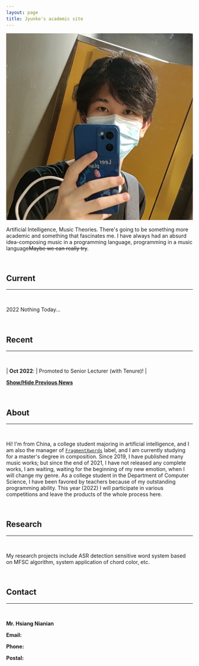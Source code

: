 ```yaml
---
layout: page
title: Jyunko's academic site
---
```


<p><img src="/assets/jyunko.jpg" alt="jyunko" class="profilepicmain"/></p>

<!-- 人工智能、音乐理论。在这里将会讲述一些更加具有学术性的内容以及一些令我着迷的东西。我一直有个荒谬的想法——用编程语言作曲，用音乐语言编程~~或许我们真的可以试试~~。 -->
Artificial Intelligence, Music Theories. There's going to be something more academic and something that fascinates me. I have always had an absurd idea-composing music in a programming language, programming in a music language~~Maybe we can really try~~.

<script type="text/javascript">
<!--//--><![CDATA[//><!--
function email(e, d) {
   if (!document.write) return false;
   if (document.write) {
      var e; var d;
      document.write('<a href="' + 'mailto:' + e + '@' + d + '">' + e + '@' + d + '<\/a>');
   }
}
email("HsiangNianian", "outlook.com");
//--><!]]>
</script>

<br/>

## Current
---
<br/>

<!-- 2022年一无所获的今天...| -->
2022 Nothing Today...

<br/>

## Recent
---
<br/>

| **Oct 2022**: | Promoted to Senior Lecturer (with Tenure)! |

<script type="text/javascript">
   function toggle_vis(id) {
       var e = document.getElementById(id);
       if (e.style.display == 'none')
           e.style.display = 'inline';
       else
           e.style.display = 'none';
   }
</script>
<a href="javascript:toggle_vis('news')">**Show/Hide Previous News**</a>
<div id="news" style="display:none" markdown="1"> 

| **Aug 2017**: | Talk at the [ML / AI Melbourne Meetup](https://www.meetup.com/Machine-Learning-AI-Meetup/events/239993347/), on [Will Deep Learning Lead to AI?](../assets/presentations/Fayek_deeplearningai17.pdf) |
| **Aug 2017**: | At ICML'17, Sydney and IJCAI'17, Melbourne. | 

</div>

<br/>

## About
---
<br/>

<!-- 我来自中国，是一名人工智能专业的大学生，我也是[`FragmentXwords`]()厂牌主理人，现正在攻读作曲硕士。自2019年以来，我出版发行过许多音乐作品了；但是自2021年末以后，我便再也没有发行过任何完整作品，我在等待，等待自己全新情感的开始，那时候我将会改变自己的曲风。作为计算机系的大学生，我因为自己突出的编程能力而受到老师独特的青睐，今年(2022年)我将会投入到各种比赛中，也会在此留下全过程的产物。 -->
Hi! I'm from China, a college student majoring in artificial intelligence, and I am also the manager of [`FragmentXwords`]() label, and I am currently studying for a master's degree in composition. Since 2019, I have published many music works; but since the end of 2021, I have not released any complete works, I am waiting, waiting for the beginning of my new emotion, when I will change my genre. As a college student in the Department of Computer Science, I have been favored by teachers because of my outstanding programming ability. This year (2022) I will participate in various competitions and leave the products of the whole process here.

<br/>

## Research
---
<br/>

<!-- 我的研究项目有基于MFSC算法的ASR检测敏感词系统、和弦色彩的系统运用等。 -->
My research projects include ASR detection sensitive word system based on MFSC algorithm, system application of chord color, etc.

<br/>

## Contact
---
<br/>

**Mr. Hsiang Nianian**  


**Email:** 
<script type="text/javascript">
<!--//--><![CDATA[//><!--
function email(e, d) {
   if (!document.write) return false;
   if (document.write) {
      var e; var d;
      document.write('<a href="' + 'mailto:' + e + '@' + d + '">' + e + '@' + d + '<\/a>');
   }
}
email("HsiangNianian", "outlook.com");
//--><!]]>
</script>  
**Phone:** 
<script type="text/javascript">
<!--//--><![CDATA[//><!--
function phone(c, n, e) {
   if (!document.write) return false;
   if (document.write) {
      var c; var n; var e;
      document.write(c + ' ' + n + ' ' + e);
   }
}
phone("+86 131", "4835", "0229");
//--><!]]>

</script>  
**Postal:** 
<script type="text/javascript">
<!--//--><![CDATA[//><!--
function address(a, s, c) {
   if (!document.write) return false;
   if (document.write) {
      var a; var s; var c;
      document.write(a + ', ' + s + ', ' + c);
   }
}
address("310000", "HangZhou ZheJiang Prov.", "China");
//--><!]]>
</script>
